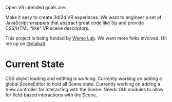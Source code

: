 Open VR intended goals are:

Make it easy to create 3d/2d VR experinces. We want to engineer a set of JavaScript wrappers that abstract great code like 3js and provide CSS/HTML "like" VR scene descriptors.   

This project is being funded by <a href="http://www.wemolab.com/">Wemo Lab</a>.  We want more folks involved.
Hit me up on  <a href="www.twiter.com/djabatt">@djabatt</a>


**Current State**
=================
CSS object loading and editting is working.
Currently working on adding a global SceneEditor to hold all Scene state.
Currently working on adding a View controller for interacting with the Scene.
Needs GUI modules to allow for field-based interactions with the Scene.